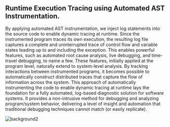 Runtime Execution Tracing using Automated AST Instrumentation.
----- 
By applying automated AST instrumentation, we inject log statements into the source code to enable dynamic tracing at runtime. Since the instrumented program traces its own execution, the resulting log file captures a complete and uninterrupted trace of control flow and variable states leading up to and including the exception. This enables powerful features, such as automated root cause analysis, live debugging, and time-travel debugging, to name a few. These features, initially applied at the program level, naturally extend to system-level analysis. By tracking interactions between instrumented programs, it becomes possible to automatically construct distributed traces that capture the flow of information across the system. This approach of automatically instrumenting the code to enable dynamic tracing at runtime lays the foundation for a fully automated, log-based diagnostic solution for software systems. It provides a non-intrusive method for debugging and analyzing program/system behavior, delivering a level of insight and automation that traditional debugging techniques cannot match (or easily replicate).

![background2](https://github.com/user-attachments/assets/d55f9707-abfa-4596-baac-552d695af116)

<!--
**vishalpalaniappan/vishalpalaniappan** is a ✨ _special_ ✨ repository because its `README.md` (this file) appears on your GitHub profile.


Here are some ideas to get you started:

- 🔭 I’m currently working on ...
- 🌱 I’m currently learning ...
- 👯 I’m looking to collaborate on ...
- 🤔 I’m looking for help with ...
- 💬 Ask me about ...
- 📫 How to reach me: ...
- 😄 Pronouns: ...
- ⚡ Fun fact: ...
-->

